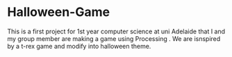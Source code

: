 # Halloween-Game
This is a first project for 1st year computer science at uni Adelaide that I and my group member are making a game using Processing . We are isnspired by a t-rex game and modify into halloween theme.

